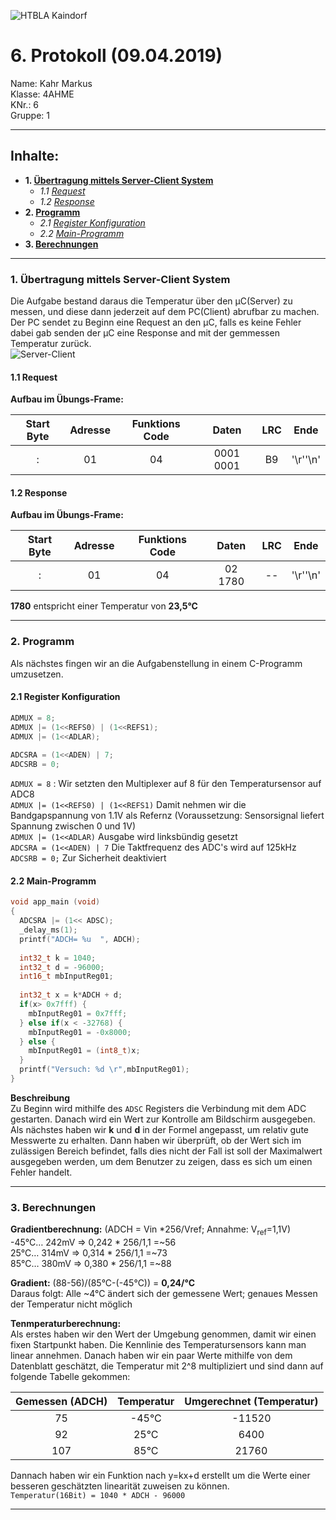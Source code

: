 ![HTBLA Kaindorf](https://github.com/HTLMechatronics/m15-la1-sx/blob/kahmam15/rsz_htl_kaindorf_logosvg.png)
# 6. Protokoll (09.04.2019)
Name: Kahr Markus  
Klasse: 4AHME  
KNr.: 6  
Gruppe: 1  
___

## Inhalte:  

* **1. [Übertragung mittels Server-Client System](#Server-client)**  
   * *1.1 [Request](#request)*  
   * *1.2 [Response](#response)*  
* **2. [Programm](#Programm)**  
   * *2.1 [Register Konfiguration](#Register-Konfiguration)*  
   * *2.2 [Main-Programm](#Main-Programm)*  
* **3. [Berechnungen](#Berechnung)**  
   
___
  <a name="Server-client"></a>
### 1. Übertragung mittels Server-Client System
Die Aufgabe bestand daraus die Temperatur über den µC(Server) zu messen, und diese dann jederzeit auf dem PC(Client) abrufbar zu machen. Der PC sendet zu Beginn eine Request an den µC, falls es keine Fehler dabei gab senden der µC eine Response and mit der gemmessen Temperatur zurück.  
![Server-Client](https://github.com/HTLMechatronics/m15-la1-sx/blob/kahmam15/rsz_server-client-modbus.png)
  

<a name="request"></a>
#### 1.1 Request  
**Aufbau im Übungs-Frame:**

| Start Byte | Adresse | Funktions Code |  Daten  | LRC |  Ende  |
|:----------:|:-------:|:--------------:|:-------:|:---:|:------:|  
|     :      |    01   |       04       |0001 0001|  B9 |'\r''\n'|

  
    
<a name="response"></a>
#### 1.2 Response  
**Aufbau im Übungs-Frame:**

| Start Byte | Adresse | Funktions Code | Daten | LRC |  Ende  |
|:----------:|:-------:|:--------------:|:-----:|:---:|:------:|  
|     :      |    01   |       04       |02 1780| --  |'\r''\n'|
  
**1780** entspricht einer Temperatur von **23,5°C**
___  

<a name="Programm"></a>
### 2. Programm
Als nächstes fingen wir an die Aufgabenstellung in einem C-Programm umzusetzen.  
  

<a name="Register-Konfiguration"></a>
#### 2.1 Register Konfiguration

``` c
ADMUX = 8;
ADMUX |= (1<<REFS0) | (1<<REFS1);
ADMUX |= (1<<ADLAR);
  
ADCSRA = (1<<ADEN) | 7;
ADCSRB = 0;
```
```ADMUX = 8``` : Wir setzten den Multiplexer auf 8 für den Temperatursensor auf ADC8  
```ADMUX |= (1<<REFS0) | (1<<REFS1)``` Damit nehmen wir die Bandgapspannung von 1.1V als Refernz (Voraussetzung: Sensorsignal liefert Spannung zwischen 0 und 1V)  
```ADMUX |= (1<<ADLAR)``` Ausgabe wird linksbündig gesetzt  
```ADCSRA = (1<<ADEN) | 7``` Die Taktfrequenz des ADC's wird auf 125kHz  
```ADCSRB = 0;``` Zur Sicherheit deaktiviert  
  
    
<a name="Main-Programm"></a>
#### 2.2 Main-Programm
```c
void app_main (void)
{
  ADCSRA |= (1<< ADSC);
  _delay_ms(1);
  printf("ADCH= %u  ", ADCH);
  
  int32_t k = 1040;
  int32_t d = -96000;
  int16_t mbInputReg01;
  
  int32_t x = k*ADCH + d;
  if(x> 0x7fff) {
    mbInputReg01 = 0x7fff;
  } else if(x < -32768) {
    mbInputReg01 = -0x8000;
  } else {
    mbInputReg01 = (int8_t)x;
  }
  printf("Versuch: %d \r",mbInputReg01);
}
```  
**Beschreibung**  
Zu Beginn wird mithilfe des ```ADSC``` Registers die Verbindung mit dem ADC gestarten. Danach wird ein Wert zur Kontrolle am Bildschirm ausgegeben. Als nächstes haben wir **k** und **d** in der Formel angepasst, um relativ gute Messwerte zu erhalten. Dann haben wir überprüft, ob der Wert sich im zulässigen Bereich befindet, falls dies nicht der Fall ist soll der Maximalwert ausgegeben werden, um dem Benutzer zu zeigen, dass es sich um einen Fehler handelt.
___
  
<a name="Berechnung"></a>
### 3. Berechnungen 

**Gradientberechnung:**  (ADCH = Vin *256/Vref; Annahme: V<sub>ref</sub>=1,1V)  
-45°C… 242mV => 0,242 * 256/1,1 =~56  
 25°C… 314mV => 0,314 * 256/1,1 =~73  
 85°C… 380mV => 0,380 * 256/1,1 =~88  
   
 **Gradient:** (88-56)/(85°C-(-45°C)) = **0,24/°C**   
 Daraus folgt: Alle ~4°C ändert sich der gemessene Wert; genaues Messen der Temperatur nicht möglich  
   
**Tenmperaturberechnung:**  
Als erstes haben wir den Wert der Umgebung genommen, damit wir einen fixen Startpunkt haben. Die Kennlinie des Temperatursensors kann man linear annehmen. Danach haben wir ein paar Werte mithilfe von dem Datenblatt geschätzt, die Temperatur mit 2^8 multipliziert und sind dann auf folgende Tabelle gekommen:

| Gemessen (ADCH) |Temperatur| Umgerechnet (Temperatur) |
|:---------------:|:--------:|:------------------------:|
|    75           |-45°C     |    -11520                |  
|    92           |25°C      |     6400                 |
|    107          |85°C      |    21760                 |
  
Dannach haben wir ein Funktion nach y=kx+d erstellt um die Werte einer besseren geschätzten linearität zuweisen zu können.  
```Temperatur(16Bit) = 1040 * ADCH - 96000```  
  
___  


